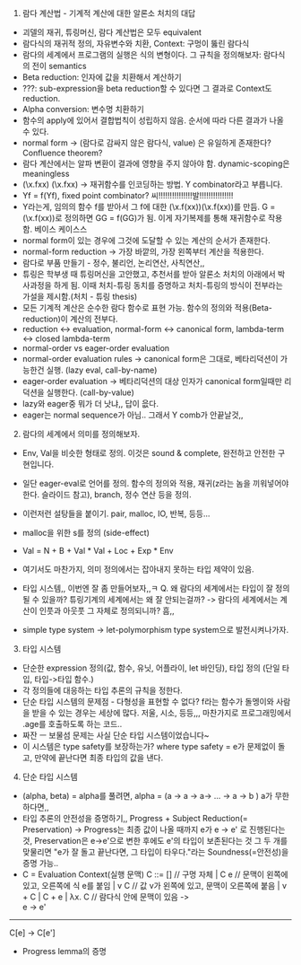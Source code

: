 1. 람다 계산법 - 기계적 계산에 대한 알론소 처치의 대답
- 괴델의 재귀, 튜링머신, 람다 계산법은 모두 equivalent
- 람다식의 재귀적 정의, 자유변수와 치환, Context: 구멍이 뚫린 람다식
- 람다의 세계에서 프로그램의 실행은 식의 변형이다. 그 규칙을 정의해보자: 람다식의 전이 semantics
- Beta reduction: 인자에 값을 치환해서 계산하기
- ???: sub-expression을 beta reduction할 수 있다면 그 결과로 Context도 reduction.
- Alpha conversion: 변수명 치환하기
- 함수의 apply에 있어서 결합법칙이 성립하지 않음. 순서에 따라 다른 결과가 나올 수 있다.
- normal form -> (람다로 감싸지 않은 람다식, value) 은 유일하게 존재한다? Confluence theorem?
- 람다 계산에서는 알파 변환이 결과에 영향을 주지 않아야 함. dynamic-scoping은 meaningless
- (\x.fxx) (\x.fxx) -> 재귀함수를 인코딩하는 방법. Y combinator라고 부릅니다.
- Yf = f(Yf), fixed point combinator? 씨!!!!!!!!!!!!!!!발!!!!!!!!!!!!!!!
- Y라는게, 임의의 함수 f를 받아서 그 f에 대한 (\x.f(xx))(\x.f(xx))를 만듬. G = (\x.f(xx))로 정의하면 GG = f(GG)가 됨. 이게 자기복제를 통해 재귀함수로 작용함. 베이스 케이스스 
- normal form이 있는 경우에 그것에 도달할 수 있는 계산의 순서가 존재한다.
- normal-form reduction -> 가장 바깥의, 가장 왼쪽부터 계산을 적용한다. 
- 람다로 부품 만들기 - 정수, 불리언, 논리연산, 사칙연산,,
- 튜링은 학부생 때 튜링머신을 고안했고, 추천서를 받아 알론소 처치의 아래에서 박사과정을 하게 됨. 이때 처치-튜링 동치를 증명하고 처치-튜링의 방식이 전부라는 가설을 제시함.(처치 - 튜링 thesis)
- 모든 기계적 계산은 순수한 람다 함수로 표현 가능. 함수의 정의와 적용(Beta-reduction)이 계산의 전부다.
- reduction <-> evaluation, normal-form <-> canonical form, lambda-term <-> closed lambda-term
- normal-order vs eager-order evaluation 
- normal-order evaluation rules -> canonical form은 그대로, 베타리덕션이 가능한건 실행. (lazy eval, call-by-name)
- eager-order evaluation -> 베타리덕션의 대상 인자가 canonical form일때만 리덕션을 실행한다. (call-by-value)
- lazy와 eager중 뭐가 더 낫냐,, 답이 읎다.
- eager는 normal sequence가 아님.. 그래서 Y comb가 안끝날것,,

2. 람다의 세계에서 의미를 정의해보자.
- Env, Val을 비슷한 형태로 정의. 이것은 sound & complete, 완전하고 안전한 구현입니다.
- 일단 eager-eval로 언어를 정의. 함수의 정의와 적용, 재귀(z라는 놈을 끼워넣어야 한다. 슬라이드 참고), branch, 정수 연산 등을 정의.
- 이런저런 설탕들을 붙이기. pair, malloc, IO, 반복, 등등...
- malloc을 위한 s를 정의 (side-effect)
- Val = N + B + Val * Val + Loc + Exp * Env
- 여기서도 마찬가지, 의미 정의에서는 잡아내지 못하는 타입 제약이 있음.
- 타입 시스템,, 이번엔 잘 좀 만들어보자,,ㅋ 
Q. 왜 람다의 세계에서는 타입이 잘 정의될 수 있을까? 튜링기계의 세계에서는 왜 잘 안되는걸까?
-> 람다의 세계에서는 계산이 인풋과 아웃풋 그 자체로 정의되니까? 흠,,

- simple type system -> let-polymorphism type system으로 발전시켜나가자.

3. 타입 시스템
- 단순한 expression 정의(값, 함수, 유닛, 어플라이, let 바인딩), 타입 정의 (단일 타입, 타입->타입 함수.)
- 각 정의들에 대응하는 타입 추론의 규칙을 정한다. 
- 단순 타입 시스템의 문제점 - 다형성을 표현할 수 없다? f라는 함수가 돌멩이와 사람을 받을 수 있는 경우는 세상에 많다. 저울, 시소, 등등,,, 마찬가지로 프로그래밍에서 .age를 호출하도록 하는 코드..
- 짜잔 ㅡ 보물섬 문제는 사실 단순 타입 시스템이었습니다~
- 이 시스템은 type safety를 보장하는가? where type safety = e가 문제없이 돌고, 만약에 끝난다면 최종 타입의 값을 낸다.

4. 단순 타입 시스템
- (alpha, beta) = alpha를 풀려면, alpha = (a -> a -> a-> ... -> a -> b ) a가 무한하다면,,
- 타입 추론의 안전성을 증명하기,, Progress + Subject Reduction(= Preservation)
-> Progress는 최종 값이 나올 때까지 e가 e -> e' 로 진행된다는 것, Preservation은 e->e'으로 변한 후에도 e'의 타입이 보존된다는 것
그 두 개를 맞물리면 "e가 잘 돌고 끝난다면, 그 타입이 타우다."라는 Soundness(=안전성)을 증명 가능..
- C = Evaluation Context(실행 문맥)
C ::= []                    // 구멍 자체
    | C e                   // 문맥이 왼쪽에 있고, 오른쪽에 식 e를 붙임
    | v C                   // 값 v가 왼쪽에 있고, 문맥이 오른쪽에 붙음
    | v + C
    | C + e
    | λx. C                 // 람다식 안에 문맥이 있음 ->   
e → e'
-----------
C[e] → C[e']
- Progress lemma의 증명
